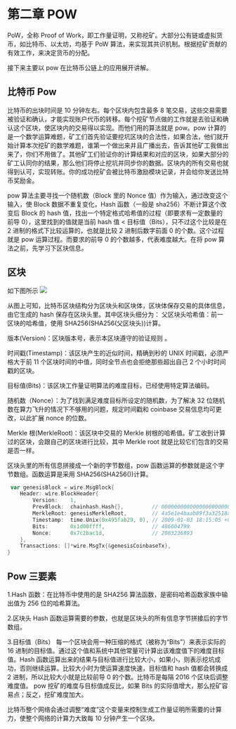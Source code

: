# 第二章 POW

PoW，全称 Proof of Work，即工作量证明，又称挖矿。大部分公有链或虚拟货币，如比特币、以太坊，均基于 PoW 算法，来实现其共识机制。根据挖矿贡献的有效工作，来决定货币的分配。

接下来主要以 pow 在比特币公链上的应用展开讲解。

## 比特币 Pow

比特币的出块时间是 10 分钟左右。每个区块内包含最多 8 笔交易，这些交易需要被验证和确认，才能实现账户代币的转移。每个挖矿节点做的工作就是去验证和确认这个区块，使区块内的交易得以实现。而他们用的算法就是 pow。pow 计算的是一个数学运算难题，矿工们首先验证要挖坑区块的合法性，如果合法，他们就开始计算本次挖矿的数学难题，谁第一个做出来并且广播出去，告诉其他矿工我做出来了，你们不用做了。其他矿工们验证你的计算结果和对应的区块，如果大部分的矿工认同你的结果，那么他们将停止挖坑并同步你的数据。区块内的所有交易也就得到认可，实现转账。你的成功挖矿会被比特币激励模块记录，并会给你发送比特币奖励金。

pow 算法主要寻找一个随机数（Block 里的 Nonce 值）作为输入，通过改变这个输入，使 Block 数据不重复变化，Hash 函数（一般是 sha256）不断计算这个改变后 Block 的 hash 值，找出一个特定格式哈希值的过程（即要求有一定数量的前导 0），这里找到的值就是当前 hash 值 < 目标值（Bits），只不过这个比较是在 2 进制的格式下比较运算的，也就是比较 2 进制后数字前面 0 的个数。这个过程就是 pow 运算过程。而要求的前导 0 的个数越多，代表难度越大。在将 pow 算法之前，先学习下区块信息。

## 区块

如下图所示
![](img/5911a0af43009b21f25ba78901517ecb.jpg)

从图上可知，比特币区块结构分为区块头和区块体，区块体保存交易的具体信息，由它生成的 hash 保存在区块头里。其中区块头细分为：
父区块头哈希值：前一区块的哈希值，使用 SHA256(SHA256(父区块头))计算。

版本(Version)：区块版本号，表示本区块遵守的验证规则 。

时间戳(Timestamp)：该区块产生的近似时间，精确到秒的 UNIX 时间戳，必须严格大于前 11 个区块时间的中值，同时全节点也会拒绝那些超出自己 2 个小时时间戳的区块。

目标值(Bits)：该区块工作量证明算法的难度目标，已经使用特定算法编码。

随机数（Nonce）：为了找到满足难度目标所设定的随机数，为了解决 32 位随机数在算力飞升的情况下不够用的问题，规定时间戳和 coinbase 交易信息均可更改，以此扩展 nonce 的位数。

Merkle 根(MerkleRoot)：该区块中交易的 Merkle 树根的哈希值。矿工收到计算过的区块，会跟自己的区块进行比较，其中 Merkle root 就是比较它们包含的交易是否一样。

区块头里的所有信息拼接成一个新的字节数组，pow 函数运算的参数就是这个字节数组。函数运算是采用 SHA256(SHA256())计算。

```go
 var genesisBlock = wire.MsgBlock{
    Header: wire.BlockHeader{
        Version:    1,
        PrevBlock:  chainhash.Hash{},         // 0000000000000000000000000000000000000000000000000000000000000000
        MerkleRoot: genesisMerkleRoot,        // 4a5e1e4baab89f3a32518a88c31bc87f618f76673e2cc77ab2127b7afdeda33b
        Timestamp:  time.Unix(0x495fab29, 0), // 2009-01-03 18:15:05 +0000 UTC
        Bits:       0x1d00ffff,               // 486604799 
        Nonce:      0x7c2bac1d,               // 2083236893
    },
    Transactions: []*wire.MsgTx{&genesisCoinbaseTx},
} 
```

## Pow 三要素

1.Hash 函数：在比特币中使用的是 SHA256 算法函数，是密码哈希函数家族中输出值为 256 位的哈希算法。

2.区块头 Hash 函数运算需要的参数，也就是区块头的所有信息字节拼接后的字节数组。

3.目标值（Bits） 每一个区块会用一种压缩的格式（被称为“Bits”）来表示实际的 16 进制的目标值。通过这个值和系统中其他常量可计算出该难度值下的难度目标值。Hash 函数运算出来的结果与目标值进行比较大小，如果小，则表示挖坑成功，否则继续运算。比较大小时为使运算速度快速，目标值和 hash 值都会转换成 2 进制，所以比较大小就是比较前导 0 的个数。比特币是每隔 2016 个区块后调整难度值。
pow 挖矿的难度与目标值成反比，如果 Bits 的实际值增大，那么挖矿容易点；反之，挖矿难度加大。

比特币整个网络会通过调整“难度”这个变量来控制生成工作量证明所需要的计算力，使整个网络的计算力大致每 10 分钟产生一个区块。